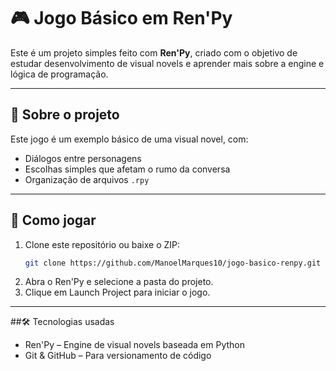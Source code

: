 # 🎮 Jogo Básico em Ren'Py

Este é um projeto simples feito com **Ren'Py**, criado com o objetivo de estudar desenvolvimento de visual novels e aprender mais sobre a engine e lógica de programação.

---

## 🧠 Sobre o projeto

Este jogo é um exemplo básico de uma visual novel, com:
- Diálogos entre personagens
- Escolhas simples que afetam o rumo da conversa
- Organização de arquivos `.rpy`
  
---

## 🚀 Como jogar

1. Clone este repositório ou baixe o ZIP:
   ```bash
   git clone https://github.com/ManoelMarques10/jogo-basico-renpy.git
3. Abra o Ren'Py e selecione a pasta do projeto.
3. Clique em Launch Project para iniciar o jogo.

---

##🛠 Tecnologias usadas
- Ren'Py – Engine de visual novels baseada em Python
- Git & GitHub – Para versionamento de código
